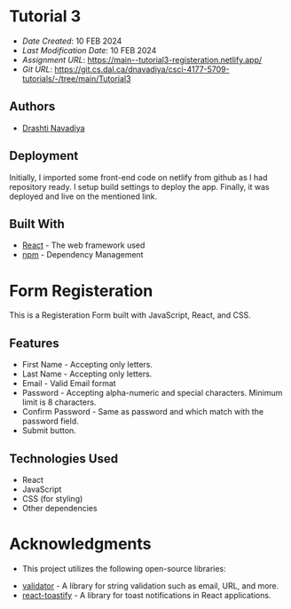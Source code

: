 # Tutorial 3

* *Date Created*: 10 FEB 2024
* *Last Modification Date*: 10 FEB 2024
* *Assignment URL*: <https://main--tutorial3-registeration.netlify.app/>
* *Git URL*: <https://git.cs.dal.ca/dnavadiya/csci-4177-5709-tutorials/-/tree/main/Tutorial3>

## Authors

* [Drashti Navadiya](dr281927@dal.ca)

## Deployment

Initially, I imported some front-end code on netlify from github as I had repository ready. I setup build settings to deploy the app. Finally, it was deployed and live on the mentioned link.

## Built With

* [React](https://legacy.reactjs.org/docs/getting-started.html/) - The web framework used
* [npm](https://docs.npmjs.com//) - Dependency Management

# Form Registeration

This is a Registeration Form built with JavaScript, React, and CSS.

## Features

- First Name - Accepting only letters.
- Last Name - Accepting only letters.
- Email - Valid Email format 
- Password - Accepting alpha-numeric and special characters. Minimum limit is 8 characters.
- Confirm Password - Same as password and which match with the password field.
- Submit button.


## Technologies Used

- React
- JavaScript
- CSS (for styling)
- Other dependencies

# Acknowledgments

* This project utilizes the following open-source libraries:

- [validator](https://www.npmjs.com/package/validator) - A library for string validation such as email, URL, and more.
- [react-toastify](https://www.npmjs.com/package/react-toastify) - A library for toast notifications in React applications.

